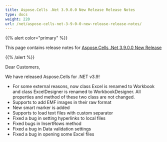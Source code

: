 ```yaml
---
title: Aspose.Cells .Net 3.9.0.0 New Release Release Notes
type: docs
weight: 220
url: /net/aspose-cells-net-3-9-0-0-new-release-release-notes/
---
```


{{% alert color="primary" %}} 

This page contains release notes for [Aspose.Cells .Net 3.9.0.0 New Release](https://downloads.aspose.com/cells/net/new-releases/aspose.cells-.net-3.9.0.0-new-release/)

{{% /alert %}} 

Dear Customers, 

We have released Aspose.Cells for .NET v3.9! 

- For some external reasons, now class Excel is renamed to Workbook and class ExcelDesigner is renamed to WorkbookDesigner. All properties and method of these two class are not changed.
- Supports to add EMF images in their raw format
- New smart marker is added
- Supports to load text files with custom separator
- Fixed a bug in setting hyperlinks to local files
- Fixed bugs in InsertRows method
- Fixed a bug in Data validation settings
- Fixed a bug in opening some Excel files
